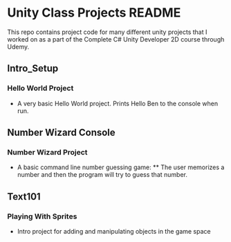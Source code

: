 # Unity Class Projects README

This repo contains project code for many different unity projects that I worked on as a
part of the Complete C# Unity Developer 2D course through Udemy. 

## Intro_Setup

### Hello World Project

* A very basic Hello World project. Prints Hello Ben to the console when run.


## Number Wizard Console

### Number Wizard Project

* A basic command line number guessing game:
** The user memorizes a number and then the program will try to guess that number.


## Text101

### Playing With Sprites

* Intro project for adding and manipulating objects in the game space
